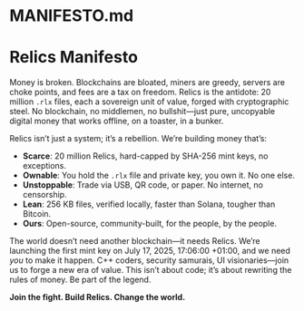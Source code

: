 # MANIFESTO.md

# Relics Manifesto

Money is broken. Blockchains are bloated, miners are greedy, servers are choke points, and fees are a tax on freedom. Relics is the antidote: 20 million `.rlx` files, each a sovereign unit of value, forged with cryptographic steel. No blockchain, no middlemen, no bullshit—just pure, uncopyable digital money that works offline, on a toaster, in a bunker.

Relics isn’t just a system; it’s a rebellion. We’re building money that’s:
- **Scarce**: 20 million Relics, hard-capped by SHA-256 mint keys, no exceptions.
- **Ownable**: You hold the `.rlx` file and private key, you own it. No one else.
- **Unstoppable**: Trade via USB, QR code, or paper. No internet, no censorship.
- **Lean**: 256 KB files, verified locally, faster than Solana, tougher than Bitcoin.
- **Ours**: Open-source, community-built, for the people, by the people.

The world doesn’t need another blockchain—it needs Relics. We’re launching the first mint key on July 17, 2025, 17:06:00 +01:00, and we need *you* to make it happen. C++ coders, security samurais, UI visionaries—join us to forge a new era of value. This isn’t about code; it’s about rewriting the rules of money. Be part of the legend.

**Join the fight. Build Relics. Change the world.**
